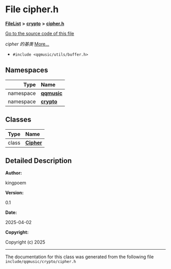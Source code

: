 

# File cipher.h



[**FileList**](files.md) **>** [**crypto**](dir_544e59fdeba566aba49a0802b8225c84.md) **>** [**cipher.h**](cipher_8h.md)

[Go to the source code of this file](cipher_8h_source.md)

_cipher 的基类_ [More...](#detailed-description)

* `#include <qqmusic/utils/buffer.h>`













## Namespaces

| Type | Name |
| ---: | :--- |
| namespace | [**qqmusic**](namespaceqqmusic.md) <br> |
| namespace | [**crypto**](namespaceqqmusic_1_1crypto.md) <br> |


## Classes

| Type | Name |
| ---: | :--- |
| class | [**Cipher**](classqqmusic_1_1crypto_1_1Cipher.md) <br> |


















































## Detailed Description




**Author:**

kingpoem 




**Version:**

0.1 




**Date:**

2025-04-02




**Copyright:**

Copyright (c) 2025 





    

------------------------------
The documentation for this class was generated from the following file `include/qqmusic/crypto/cipher.h`

